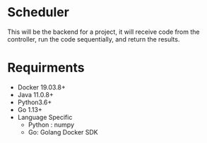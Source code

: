 # Scheduler

This will be the backend for a project, it will receive code from the controller, run the code sequentially, and return the results.

# Requirments
  * Docker 19.03.8+
  * Java 11.0.8+
  * Python3.6+
  * Go 1.13+
  * Language Specific
      * Python : numpy
      * Go: Golang Docker SDK
